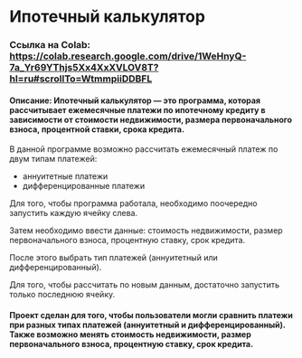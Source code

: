 # Ипотечный калькулятор

### Ссылка на Colab: https://colab.research.google.com/drive/1WeHnyQ-7a_Yr69YThjs5Xx4XxXVLOV8T?hl=ru#scrollTo=WtmmpiiDDBFL

#### Описание: Ипотечный калькулятор — это программа, которая рассчитывает ежемесячные платежи по ипотечному кредиту в зависимости от стоимости недвижимости, размера первоначального взноса, процентной ставки, срока кредита.

В данной программе возможно рассчитать ежемесячный платеж по двум типам платежей:
- аннуитетные платежи
- дифференцированные платежи

Для того, чтобы программа работала, необходимо поочередно запустить каждую ячейку слева.

Затем необходимо ввести данные: стоимость недвижимости, размер первоначального взноса, процентную ставку, срок кредита.

После этого выбрать тип платежей (аннуитетный или дифференцированный).

Для того, чтобы рассчитать по новым данным, достаточно запустить только последнюю ячейку.

#### Проект сделан для того, чтобы пользователи могли сравнить платежи при разных типах платежей (аннуитетный и дифференцированный). Также возможно менять стоимость недвижимости, размер первоначального взноса, процентную ставку, срок кредита.
